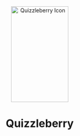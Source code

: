 <div align="center">
    <img src="https://github.com/user-attachments/assets/43e6eb97-d7cb-4ba4-996c-550e8c5a4108" alt="Quizzleberry Icon" width="150" height="250" />
</div>
<div align="center">
    <h1>Quizzleberry</h1>
</div>
